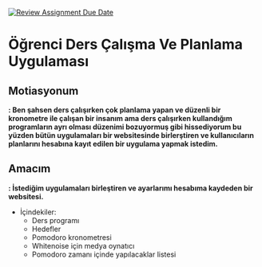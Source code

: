 [![Review Assignment Due Date](https://classroom.github.com/assets/deadline-readme-button-8d59dc4de5201274e310e4c54b9627a8934c3b88527886e3b421487c677d23eb.svg)](https://classroom.github.com/a/uelKf0-p)

# Öğrenci Ders Çalışma Ve Planlama Uygulaması

## Motiasyonum

**: Ben şahsen ders çalışırken çok planlama yapan ve düzenli bir kronometre ile çalışan bir insanım ama ders çalışırken kullandığım programların ayrı olması düzenimi bozuyormuş gibi hissediyorum bu yüzden bütün uygulamaları bir websitesinde birlerştiren ve kullanıcıların planlarını hesabına kayıt edilen bir uygulama yapmak istedim.**

## Amacım

**: İstediğim uygulamaları birleştiren ve ayarlarımı hesabıma kaydeden bir websitesi.**

* İçindekiler:
    * Ders programı
    * Hedefler
    * Pomodoro kronometresi
    * Whitenoise için medya oynatıcı
    * Pomodoro zamanı içinde yapılacaklar listesi

<!-- Buraya Veritabanı Tabloları Gelicek -->